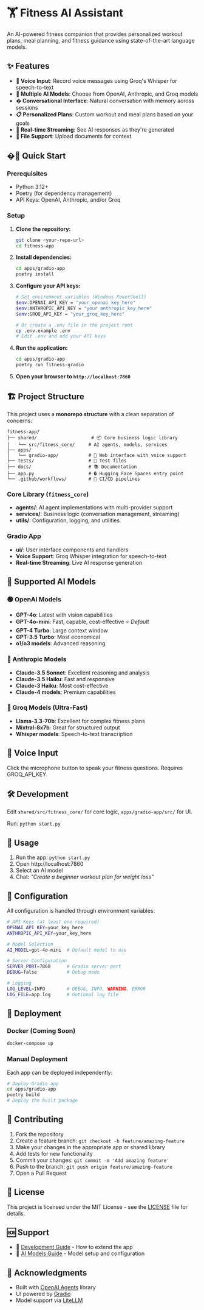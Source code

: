 # 🏋️ Fitness AI Assistant

An AI-powered fitness companion that provides personalized workout plans, meal planning, and fitness guidance using state-of-the-art language models.

## ✨ Features

- **🎤 Voice Input**: Record voice messages using Groq's Whisper for speech-to-text
- **🤖 Multiple AI Models**: Choose from OpenAI, Anthropic, and Groq models
- **� Conversational Interface**: Natural conversation with memory across sessions
- **📋 Personalized Plans**: Custom workout and meal plans based on your goals
- **🔄 Real-time Streaming**: See AI responses as they're generated
- **📁 File Support**: Upload documents for context

## �🚀 Quick Start

### Prerequisites
- Python 3.12+
- Poetry (for dependency management)
- API Keys: OpenAI, Anthropic, and/or Groq

### Setup

1. **Clone the repository:**
   ```bash
   git clone <your-repo-url>
   cd fitness-app
   ```

2. **Install dependencies:**
   ```bash
   cd apps/gradio-app
   poetry install
   ```

3. **Configure your API keys:**
   ```bash
   # Set environment variables (Windows PowerShell)
   $env:OPENAI_API_KEY = "your_openai_key_here"
   $env:ANTHROPIC_API_KEY = "your_anthropic_key_here"
   $env:GROQ_API_KEY = "your_groq_key_here"
   
   # Or create a .env file in the project root
   cp .env.example .env
   # Edit .env and add your API keys
   ```

4. **Run the application:**
   ```bash
   cd apps/gradio-app
   poetry run fitness-gradio
   ```

5. **Open your browser to `http://localhost:7860`**

## 🏗️ Project Structure

This project uses a **monorepo structure** with a clean separation of concerns:

```
fitness-app/
├── shared/                    # 📦 Core business logic library
│   └── src/fitness_core/     # AI agents, models, services
├── apps/
│   └── gradio-app/           # 🎨 Web interface with voice support
├── tests/                    # 🧪 Test files
├── docs/                     # 📚 Documentation
├── app.py                    # � Hugging Face Spaces entry point
└── .github/workflows/        # 🔄 CI/CD pipelines
```

### Core Library (`fitness_core`)
- **agents/**: AI agent implementations with multi-provider support
- **services/**: Business logic (conversation management, streaming)
- **utils/**: Configuration, logging, and utilities

### Gradio App
- **ui/**: User interface components and handlers
- **Voice Support**: Groq Whisper integration for speech-to-text
- **Real-time Streaming**: Live AI response generation

## 🤖 Supported AI Models

### 🟢 OpenAI Models
- **GPT-4o**: Latest with vision capabilities
- **GPT-4o-mini**: Fast, capable, cost-effective ⭐ *Default*
- **GPT-4 Turbo**: Large context window
- **GPT-3.5 Turbo**: Most economical
- **o1/o3 models**: Advanced reasoning

### 🔵 Anthropic Models  
- **Claude-3.5 Sonnet**: Excellent reasoning and analysis
- **Claude-3.5 Haiku**: Fast and responsive
- **Claude-3 Haiku**: Most cost-effective
- **Claude-4 models**: Premium capabilities

### 🚀 Groq Models (Ultra-Fast)
- **Llama-3.3-70b**: Excellent for complex fitness plans
- **Mixtral-8x7b**: Great for structured output
- **Whisper models**: Speech-to-text transcription

## 🎤 Voice Input

Click the microphone button to speak your fitness questions. Requires GROQ_API_KEY.
## 🛠️ Development

Edit `shared/src/fitness_core/` for core logic, `apps/gradio-app/src/` for UI.

Run: `python start.py`

## 🎯 Usage

1. Run the app: `python start.py`
2. Open http://localhost:7860
3. Select an AI model
4. Chat: *"Create a beginner workout plan for weight loss"*

## 🔧 Configuration

All configuration is handled through environment variables:

```bash
# API Keys (at least one required)
OPENAI_API_KEY=your_key_here
ANTHROPIC_API_KEY=your_key_here

# Model Selection
AI_MODEL=gpt-4o-mini  # Default model to use

# Server Configuration  
SERVER_PORT=7860      # Gradio server port
DEBUG=false           # Debug mode

# Logging
LOG_LEVEL=INFO        # DEBUG, INFO, WARNING, ERROR
LOG_FILE=app.log      # Optional log file
```

## 🚀 Deployment

### Docker (Coming Soon)
```bash
docker-compose up
```

### Manual Deployment
Each app can be deployed independently:

```bash
# Deploy Gradio app
cd apps/gradio-app
poetry build
# Deploy the built package
```

## 🤝 Contributing

1. Fork the repository
2. Create a feature branch: `git checkout -b feature/amazing-feature`
3. Make your changes in the appropriate app or shared library
4. Add tests for new functionality
5. Commit your changes: `git commit -m 'Add amazing feature'`
6. Push to the branch: `git push origin feature/amazing-feature`
7. Open a Pull Request

## 📄 License

This project is licensed under the MIT License - see the [LICENSE](LICENSE) file for details.

## 🆘 Support

- 📖 [Development Guide](docs/DEVELOPMENT.md) - How to extend the app
- 🤖 [AI Models Guide](docs/MODELS.md) - Model setup and configuration

## 🎉 Acknowledgments

- Built with [OpenAI Agents](https://github.com/openai/openai-agents) library
- UI powered by [Gradio](https://gradio.app/)
- Model support via [LiteLLM](https://github.com/BerriAI/litellm)
